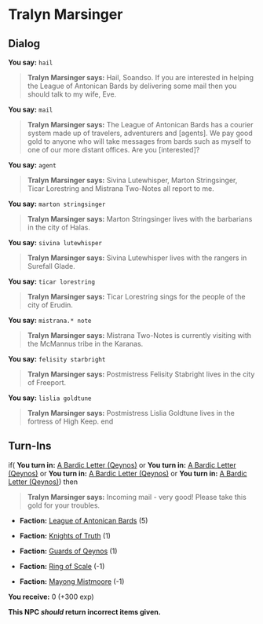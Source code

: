# Tralyn Marsinger
## Dialog

**You say:** `hail`



>**Tralyn Marsinger says:** Hail, Soandso. If you are interested in helping the League of Antonican Bards by delivering some mail then you should talk to my wife, Eve.

**You say:** `mail`



>**Tralyn Marsinger says:** The League of Antonican Bards has a courier system made up of travelers, adventurers and [agents].  We pay good gold to anyone who will take messages from bards such as myself to one of our more distant offices.  Are you [interested]?

**You say:** `agent`



>**Tralyn Marsinger says:** Sivina Lutewhisper, Marton Stringsinger, Ticar Lorestring and Mistrana Two-Notes all report to me.

**You say:** `marton stringsinger`



>**Tralyn Marsinger says:** Marton Stringsinger lives with the barbarians in the city of Halas.

**You say:** `sivina lutewhisper`



>**Tralyn Marsinger says:** Sivina Lutewhisper lives with the rangers in Surefall Glade.

**You say:** `ticar lorestring`



>**Tralyn Marsinger says:** Ticar Lorestring sings for the people of the city of Erudin.

**You say:** `mistrana.* note`



>**Tralyn Marsinger says:** Mistrana Two-Notes is currently visiting with the McMannus tribe in the Karanas.

**You say:** `felisity starbright`



>**Tralyn Marsinger says:** Postmistress Felisity Stabright lives in the city of Freeport.

**You say:** `lislia goldtune`



>**Tralyn Marsinger says:** Postmistress Lislia Goldtune lives in the fortress of High Keep.
end

## Turn-Ins



if( **You turn in:** [A Bardic Letter (Qeynos)](/item/18150) or  **You turn in:** [A Bardic Letter (Qeynos)](/item/18151) or  **You turn in:** [A Bardic Letter (Qeynos)](/item/18153) or  **You turn in:** [A Bardic Letter (Qeynos)](/item/18154)) then


>**Tralyn Marsinger says:** Incoming mail - very good! Please take this gold for your troubles.





* __Faction:__ [League of Antonican Bards](/faction/284) (5)


* __Faction:__ [Knights of Truth](/faction/281) (1)


* __Faction:__ [Guards of Qeynos](/faction/262) (1)


* __Faction:__ [Ring of Scale](/faction/304) (-1)


* __Faction:__ [Mayong Mistmoore](/faction/285) (-1)


 **You receive:** 0 (+300 exp)

**This NPC *should* return incorrect items given.**
